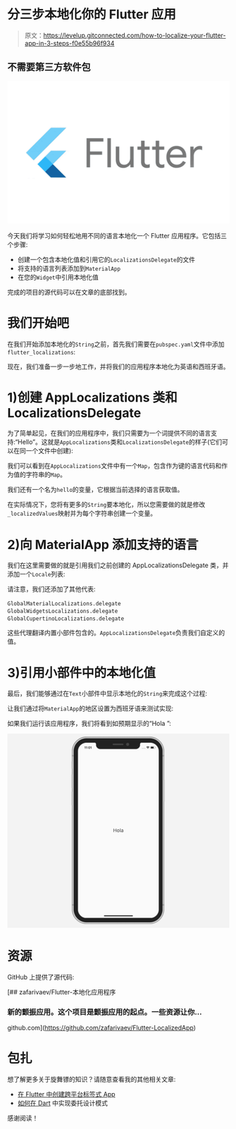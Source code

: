 # 分三步本地化你的 Flutter 应用

> 原文：<https://levelup.gitconnected.com/how-to-localize-your-flutter-app-in-3-steps-f0e55b96f934>

## 不需要第三方软件包

![](img/c8852d552d455362329cf3a1a1232ebf.png)

今天我们将学习如何轻松地用不同的语言本地化一个 Flutter 应用程序。它包括三个步骤:

*   创建一个包含本地化值和引用它的`LocalizationsDelegate`的文件
*   将支持的语言列表添加到`MaterialApp`
*   在您的`Widget`中引用本地化值

完成的项目的源代码可以在文章的底部找到。

# 我们开始吧

在我们开始添加本地化的`String`之前，首先我们需要在`pubspec.yaml`文件中添加`flutter_localizations`:

现在，我们准备一步一步地工作，并将我们的应用程序本地化为英语和西班牙语。

# 1)创建 AppLocalizations 类和 LocalizationsDelegate

为了简单起见，在我们的应用程序中，我们只需要为一个词提供不同的语言支持:“Hello”。这就是`AppLocalizations`类和`LocalizationsDelegate`的样子(它们可以在同一个文件中创建):

我们可以看到在`AppLocalizations`文件中有一个`Map`，包含作为键的语言代码和作为值的字符串的`Map`。

我们还有一个名为`hello`的变量，它根据当前选择的语言获取值。

在实际情况下，您将有更多的`String`要本地化，所以您需要做的就是修改`_localizedValues`映射并为每个字符串创建一个变量。

# 2)向 MaterialApp 添加支持的语言

我们在这里需要做的就是引用我们之前创建的 AppLocalizationsDelegate 类，并添加一个`Locale`列表:

请注意，我们还添加了其他代表:

`GlobalMaterialLocalizations.delegate
GlobalWidgetsLocalizations.delegate
GlobalCupertinoLocalizations.delegate`

这些代理翻译内置小部件包含的。`AppLocalizationsDelegate`负责我们自定义的值。

# 3)引用小部件中的本地化值

最后，我们能够通过在`Text`小部件中显示本地化的`String`来完成这个过程:

让我们通过将`MaterialApp`的地区设置为西班牙语来测试实现:

如果我们运行该应用程序，我们将看到如预期显示的“Hola ”:

![](img/b06b7a30e2797571aeecb794dea70b8b.png)

# 资源

GitHub 上提供了源代码:

[](https://github.com/zafarivaev/Flutter-LocalizedApp) [## zafarivaev/Flutter-本地化应用程序

### 新的颤振应用。这个项目是颤振应用的起点。一些资源让你…

github.com](https://github.com/zafarivaev/Flutter-LocalizedApp) 

# 包扎

想了解更多关于旋舞镖的知识？请随意查看我的其他相关文章:

*   [在 Flutter 中创建跨平台标签式 App](https://medium.com/better-programming/create-a-cross-platform-tabbed-app-in-flutter-c728ca5e30f6)
*   [如何在 Dart](https://medium.com/better-programming/how-to-implement-the-delegation-design-pattern-in-dart-d782de77c886) 中实现委托设计模式

感谢阅读！